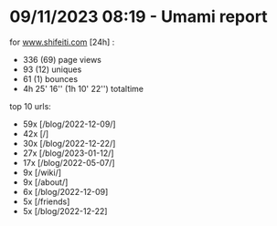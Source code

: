 # 09/11/2023 08:19 - Umami report
for www.shifeiti.com [24h] :

 - 336 (69) page views
 - 93 (12) uniques
 - 61 (1) bounces
 - 4h 25' 16'' (1h 10' 22'') totaltime


top 10 urls:
 - 59x [/blog/2022-12-09/]
 - 42x [/]
 - 30x [/blog/2022-12-22/]
 - 27x [/blog/2023-01-12/]
 - 17x [/blog/2022-05-07/]
 - 9x [/wiki/]
 - 9x [/about/]
 - 6x [/blog/2022-12-09]
 - 5x [/friends]
 - 5x [/blog/2022-12-22]



